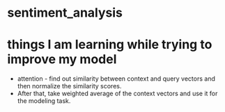 # sentiment_analysis

# things I am learning while trying to improve my model

* attention - find out similarity between context and query vectors and then normalize the similarity scores.
* After that, take weighted average of the context vectors and use it for the modeling task.
